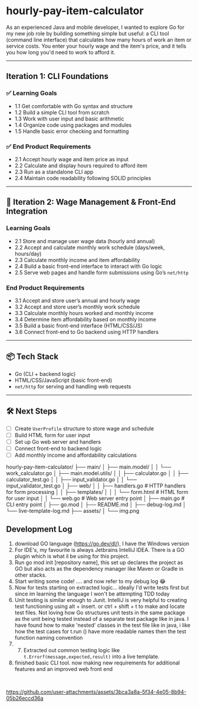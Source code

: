 # hourly-pay-item-calculator
As an experienced Java and mobile developer, I wanted to explore Go for my new job role by building something simple but useful: 
a CLI tool (command line interface) that calculates how many hours of work an item or service costs. 
You enter your hourly wage and the item's price, and it tells you how long you'd need to work to afford it.

---

##  Iteration 1: CLI Foundations

### ✅ Learning Goals
- 1.1 Get comfortable with Go syntax and structure
- 1.2 Build a simple CLI tool from scratch
- 1.3 Work with user input and basic arithmetic
- 1.4 Organize code using packages and modules
- 1.5 Handle basic error checking and formatting

### ✅ End Product Requirements
- 2.1 Accept hourly wage and item price as input
- 2.2 Calculate and display hours required to afford item
- 2.3 Run as a standalone CLI app
- 2.4 Maintain code readability following SOLID principles

---

##  🎯 Iteration 2: Wage Management & Front-End Integration

###  Learning Goals
- 2.1 Store and manage user wage data (hourly and annual)
- 2.2 Accept and calculate monthly work schedule (days/week, hours/day)
- 2.3 Calculate monthly income and item affordability
- 2.4 Build a basic front-end interface to interact with Go logic
- 2.5 Serve web pages and handle form submissions using Go’s `net/http`

### End Product Requirements
- 3.1 Accept and store user’s annual and hourly wage
- 3.2 Accept and store user’s monthly work schedule
- 3.3 Calculate monthly hours worked and monthly income
- 3.4 Determine item affordability based on monthly income
- 3.5 Build a basic front-end interface (HTML/CSS/JS)
- 3.6 Connect front-end to Go backend using HTTP handlers

---

## 📦 Tech Stack

- Go (CLI + backend logic)
- HTML/CSS/JavaScript (basic front-end)
- `net/http` for serving and handling web requests

---

## 🛠️ Next Steps

- [ ] Create `UserProfile` structure to store wage and schedule
- [ ] Build HTML form for user input
- [ ] Set up Go web server and handlers
- [ ] Connect front-end to backend logic
- [ ] Add monthly income and affordability calculations  

hourly-pay-item-calculator/
├── main/
│   ├── main.model/
│   │   └── work_calculator.go
│   ├── main.model.utils/
│   │   ├── calculator.go
│   │   ├── calculator_test.go
│   │   ├── input_validator.go
│   │   └── input_validator_test.go
│   ├── web/
│   │   ├── handlers.go         # HTTP handlers for form processing
│   │   ├── templates/
│   │   │   └── form.html       # HTML form for user input
│   │   └── web.go              # Web server entry point
│   ├── main.go                 # CLI entry point
│   ├── go.mod
│   ├── README.md
│   ├── debug-log.md
│   └── live-template-log.md
├── assets/
│   └── img.png



## Development Log

1. download GO language (https://go.dev/dl/), I have the Windows version
2. For IDE's, my favourite is always Jetbrains IntelliJ IDEA. There is a GO plugin which is what il be using for this project.
3. Run go mod init [repository name], this set up declares the project as GO but also acts as the dependency manager like Maven or Gradle in other stacks.
4. Start writing some code! .... and now refer to my debug log 😂
5. Now for tests starting on extracted logic... ideally I'd write tests first but since im learning the language I won't be attempting TDD today
6. Unit testing is similar enough to Junit. IntelliJ is very helpful to creating test functioning using alt + insert. or ctrl + shift + t to make and locate test files. Not loving how Go structures unit tests in the same package as the unit being tested instead of a separate test package like in java. I have found how to make 'nested' classes in the test file like in java, i like how the test cases for t.run () have more readable names then the test function naming convention
7. 7. Extracted out common testing logic like `t.Errorf(message,expected,result)` into a live template. 
8. finished basic CLI tool. now making new requirements for additional features and an improved web front end
<br> 


https://github.com/user-attachments/assets/3bca3a8a-5f34-4e05-8b94-05b26eccd36a


<br>

         
